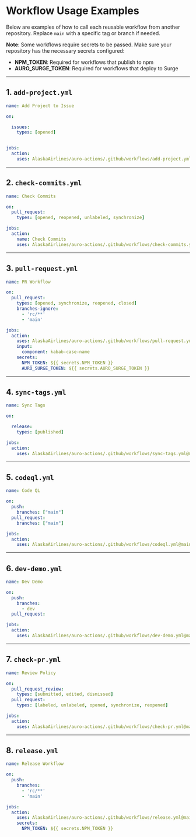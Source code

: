 
# Workflow Usage Examples

Below are examples of how to call each reusable workflow from another repository. Replace `main` with a specific tag or branch if needed.

**Note**: Some workflows require secrets to be passed. Make sure your repository has the necessary secrets configured:

- **NPM_TOKEN**: Required for workflows that publish to npm
- **AURO_SURGE_TOKEN**: Required for workflows that deploy to Surge

---

## 1. `add-project.yml`

```yaml
name: Add Project to Issue

on:

  issues:
    types: [opened]


jobs:
  action:
    uses: AlaskaAirlines/auro-actions/.github/workflows/add-project.yml@main
```

---

## 2. `check-commits.yml`

```yaml
name: Check Commits

on:
  pull_request:
    types: [opened, reopened, unlabeled, synchronize]

jobs:
  action:
    name: Check Commits
    uses: AlaskaAirlines/auro-actions/.github/workflows/check-commits.yml@main
```

---

## 3. `pull-request.yml`

```yaml
name: PR Workflow

on:
  pull_request:
    types: [opened, synchronize, reopened, closed]
    branches-ignore:
      - 'rc/**'
      - 'main'

jobs:
  action:
    uses: AlaskaAirlines/auro-actions/.github/workflows/pull-request.yml@main
    input:
      component: kabab-case-name
    secrets:
      NPM_TOKEN: ${{ secrets.NPM_TOKEN }}
      AURO_SURGE_TOKEN: ${{ secrets.AURO_SURGE_TOKEN }}
```

---

## 4. `sync-tags.yml`

```yaml
name: Sync Tags

on:

  release:
    types: [published]

jobs:
  action:
    uses: AlaskaAirlines/auro-actions/.github/workflows/sync-tags.yml@main
```

---

## 5. `codeql.yml`

```yaml
name: Code QL

on:
  push:
    branches: ["main"]
  pull_request:
    branches: ["main"]

jobs:
  action:
    uses: AlaskaAirlines/auro-actions/.github/workflows/codeql.yml@main
```

---

## 6. `dev-demo.yml`

```yaml
name: Dev Demo

on:
  push:
    branches:
      - dev
  pull_request:

jobs:
  action:
    uses: AlaskaAirlines/auro-actions/.github/workflows/dev-demo.yml@main
```

---

## 7. `check-pr.yml`

```yaml
name: Review Policy

on:
  pull_request_review:
    types: [submitted, edited, dismissed]
  pull_request:
    types: [labeled, unlabeled, opened, synchronize, reopened]

jobs:
  action:
    uses: AlaskaAirlines/auro-actions/.github/workflows/check-pr.yml@main
```

---

## 8. `release.yml`

```yaml
name: Release Workflow

on:
  push:
    branches:
      - 'rc/**'
      - 'main'

jobs:
  action:
    uses: AlaskaAirlines/auro-actions/.github/workflows/release.yml@main
    secrets:
      NPM_TOKEN: ${{ secrets.NPM_TOKEN }}
```
